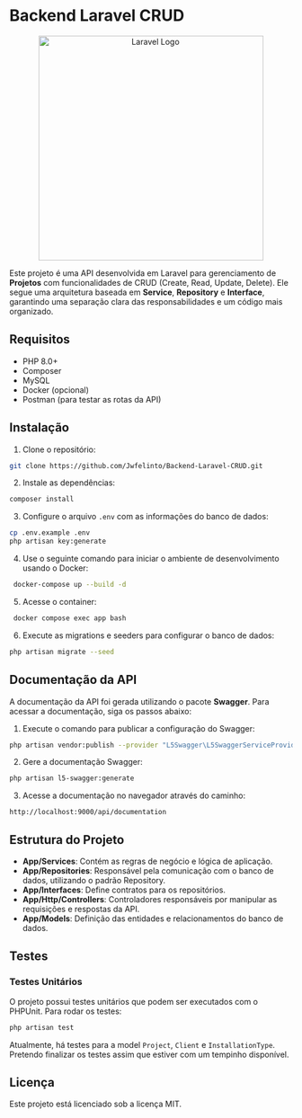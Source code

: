 # Backend Laravel CRUD
<p align="center"><a href="https://laravel.com" target="_blank"><img src="https://raw.githubusercontent.com/laravel/art/master/logo-lockup/5%20SVG/2%20CMYK/1%20Full%20Color/laravel-logolockup-cmyk-red.svg" width="400" alt="Laravel Logo"></a></p>


Este projeto é uma API desenvolvida em Laravel para gerenciamento de **Projetos** com funcionalidades de CRUD (Create, Read, Update, Delete). Ele segue uma arquitetura baseada em **Service**, **Repository** e **Interface**, garantindo uma separação clara das responsabilidades e um código mais organizado.

## Requisitos

- PHP 8.0+
- Composer
- MySQL
- Docker (opcional)
- Postman (para testar as rotas da API)

## Instalação

1. Clone o repositório:

```bash
git clone https://github.com/Jwfelinto/Backend-Laravel-CRUD.git
```

2. Instale as dependências:

```bash
composer install
```

3. Configure o arquivo `.env` com as informações do banco de dados:

```bash
cp .env.example .env
php artisan key:generate
```

4. Use o seguinte comando para iniciar o ambiente de desenvolvimento usando o Docker:

```bash
 docker-compose up --build -d
```

5. Acesse o container:

```bash
 docker compose exec app bash
 ```

6. Execute as migrations e seeders para configurar o banco de dados:

```bash
php artisan migrate --seed
```


## Documentação da API

A documentação da API foi gerada utilizando o pacote **Swagger**. Para acessar a documentação, siga os passos abaixo:

1. Execute o comando para publicar a configuração do Swagger:

```bash
php artisan vendor:publish --provider "L5Swagger\L5SwaggerServiceProvider"
```

2. Gere a documentação Swagger:

```bash
php artisan l5-swagger:generate
```

3. Acesse a documentação no navegador através do caminho:

```
http://localhost:9000/api/documentation
```

## Estrutura do Projeto

- **App/Services**: Contém as regras de negócio e lógica de aplicação.
- **App/Repositories**: Responsável pela comunicação com o banco de dados, utilizando o padrão Repository.
- **App/Interfaces**: Define contratos para os repositórios.
- **App/Http/Controllers**: Controladores responsáveis por manipular as requisições e respostas da API.
- **App/Models**: Definição das entidades e relacionamentos do banco de dados.

## Testes

### Testes Unitários

O projeto possui testes unitários que podem ser executados com o PHPUnit. Para rodar os testes:

```bash
php artisan test
```

Atualmente, há testes para a model `Project`, `Client` e `InstallationType`. Pretendo finalizar os testes assim que estiver com um tempinho disponível.

<!--## Contribuição

Contribuições são bem-vindas! Se você encontrar algum problema ou tiver sugestões, sinta-se à vontade para abrir uma issue ou enviar um pull request.-->

## Licença

Este projeto está licenciado sob a licença MIT.
